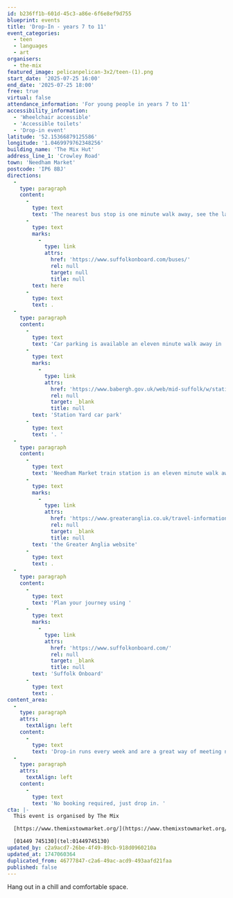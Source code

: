 ```yaml
---
id: b236ff1b-601d-45c3-a86e-6f6e8ef9d755
blueprint: events
title: 'Drop-In - years 7 to 11'
event_categories:
  - teen
  - languages
  - art
organisers:
  - the-mix
featured_image: pelicanpelican-3x2/teen-(1).png
start_date: '2025-07-25 16:00'
end_date: '2025-07-25 18:00'
free: true
virtual: false
attendance_information: 'For young people in years 7 to 11'
accessibility_information:
  - 'Wheelchair accessible'
  - 'Accessible toilets'
  - 'Drop-in event'
latitude: '52.15366879125586'
longitude: '1.0469979762348256'
building_name: 'The Mix Hut'
address_line_1: 'Crowley Road'
town: 'Needham Market'
postcode: 'IP6 8BJ'
directions:
  -
    type: paragraph
    content:
      -
        type: text
        text: 'The nearest bus stop is one minute walk away, see the latest bus timetables '
      -
        type: text
        marks:
          -
            type: link
            attrs:
              href: 'https://www.suffolkonboard.com/buses/'
              rel: null
              target: null
              title: null
        text: here
      -
        type: text
        text: .
  -
    type: paragraph
    content:
      -
        type: text
        text: 'Car parking is available an eleven minute walk away in '
      -
        type: text
        marks:
          -
            type: link
            attrs:
              href: 'https://www.babergh.gov.uk/web/mid-suffolk/w/station-yard-car-park'
              rel: null
              target: _blank
              title: null
        text: 'Station Yard car park'
      -
        type: text
        text: '. '
  -
    type: paragraph
    content:
      -
        type: text
        text: 'Needham Market train station is an eleven minute walk away. You can find up to date train times on '
      -
        type: text
        marks:
          -
            type: link
            attrs:
              href: 'https://www.greateranglia.co.uk/travel-information/station-information/nmt'
              rel: null
              target: _blank
              title: null
        text: 'the Greater Anglia website'
      -
        type: text
        text: .
  -
    type: paragraph
    content:
      -
        type: text
        text: 'Plan your journey using '
      -
        type: text
        marks:
          -
            type: link
            attrs:
              href: 'https://www.suffolkonboard.com/'
              rel: null
              target: _blank
              title: null
        text: 'Suffolk Onboard'
      -
        type: text
        text: .
content_area:
  -
    type: paragraph
    attrs:
      textAlign: left
    content:
      -
        type: text
        text: 'Drop-in runs every week and are a great way of meeting new friends and finding new passions.'
  -
    type: paragraph
    attrs:
      textAlign: left
    content:
      -
        type: text
        text: 'No booking required, just drop in. '
cta: |-
  This event is organised by The Mix

  [https://www.themixstowmarket.org/](https://www.themixstowmarket.org/) 

  [01449 745130](tel:01449745130)
updated_by: c2a9acd7-26be-4f49-89cb-918d0960210a
updated_at: 1747060364
duplicated_from: 46777847-c2a6-49ac-acd9-493aafd21faa
published: false
---
```

Hang out in a chill and comfortable space.